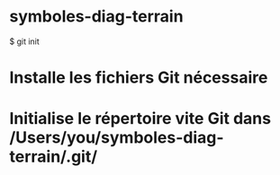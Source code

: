 # symboles-diag-terrain


$ git init
# Installe les fichiers Git nécessaire
# Initialise le répertoire vite Git dans /Users/you/symboles-diag-terrain/.git/
